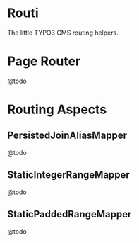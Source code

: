 # Routi

The little TYPO3 CMS routing helpers.

# Page Router

@todo

# Routing Aspects

## PersistedJoinAliasMapper

@todo

## StaticIntegerRangeMapper

@todo

## StaticPaddedRangeMapper

@todo

